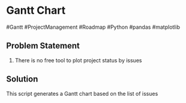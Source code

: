 # Gantt Chart

#Gantt #ProjectManagement #Roadmap
#Python #pandas #matplotlib

## Problem Statement
1. There is no free tool to plot project status by issues

## Solution
This script generates a Gantt chart based on the list of issues

